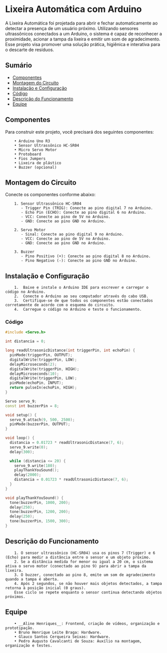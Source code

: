 # Lixeira Automática com Arduino

A Lixeira Automática foi projetada para abrir e fechar automaticamente ao detectar a presença de um usuário próximo. Utilizando sensores ultrassônicos conectados a um Arduino, o sistema é capaz de reconhecer a proximidade, acionar a tampa da lixeira e emitir um som de agradecimento. Esse projeto visa promover uma solução prática, higiênica e interativa para o descarte de resíduos.


## Sumário

- [Componentes](#componentes)
- [Montagem do Circuito](#montagem-do-circuito)
- [Instalação e Configuração](#instalacao-e-configuracao)
- [Código](#codigo)
- [Descrição do Funcionamento](#descricao-do-funcionamento)
- [Equipe](#equipe)


## Componentes

Para construir este projeto, você precisará dos seguintes componentes:

        • Arduino Uno R3
        • Sensor Ultrassônico HC-SR04
        • Micro Servo Motor
        • Protoboard
        • Fios Jumpers
        • Lixeira de plástico
        • Buzzer (opcional)


## Montagem do Circuito

Conecte os componentes conforme abaixo:

        1. Sensor Ultrassônico HC-SR04
           - Trigger Pin (TRIG): Conecte ao pino digital 7 no Arduino.  
           - Echo Pin (ECHO): Conecte ao pino digital 6 no Arduino.  
           - VCC: Conecte ao pino de 5V no Arduino.  
           - GND: Conecte ao pino GND no Arduino.

        2. Servo Motor
           - Sinal: Conecte ao pino digital 9 no Arduino.  
           - VCC: Conecte ao pino de 5V no Arduino.  
           - GND: Conecte ao pino GND no Arduino.

        3. Buzzer
           - Pino Positivo (+): Conecte ao pino digital 8 no Arduino.  
           - Pino Negativo (-): Conecte ao pino GND no Arduino.
    

## Instalação e Configuração

        1.	Baixe e instale o Arduino IDE para escrever e carregar o código no Arduino.
        2.	Conecte o Arduino ao seu computador através do cabo USB.
        3.	Certifique-se de que todos os componentes estão conectados corretamente de acordo com o esquema do circuito.
        4.	Carregue o código no Arduino e teste o funcionamento.


### Código

```cpp 
#include <Servo.h> 

int distancia = 0; 

long readUltrasonicDistance(int triggerPin, int echoPin) {
  pinMode(triggerPin, OUTPUT); 
  digitalWrite(triggerPin, LOW);
  delayMicroseconds(2);
  digitalWrite(triggerPin, HIGH);
  delayMicroseconds(10);
  digitalWrite(triggerPin, LOW);
  pinMode(echoPin, INPUT);
  return pulseIn(echoPin, HIGH);
}

Servo servo_9; 
const int buzzerPin = 8; 

void setup() {
  servo_9.attach(9, 500, 2500);   
  pinMode(buzzerPin, OUTPUT);
}

void loop() {
  distancia = 0.01723 * readUltrasonicDistance(7, 6);
  servo_9.write(0);
  delay(300);

  while (distancia <= 20) {
    servo_9.write(180);
    playThankYouSound();
    delay(2000);
    distancia = 0.01723 * readUltrasonicDistance(7, 6);
  }
}

void playThankYouSound() {
  tone(buzzerPin, 1000, 200);
  delay(250);
  tone(buzzerPin, 1200, 200);
  delay(250);
  tone(buzzerPin, 1500, 300);
}
```


## Descrição do Funcionamento

        1. O sensor ultrassônico (HC-SR04) usa os pinos 7 (Trigger) e 6 (Echo) para medir a distância entre o sensor e um objeto próximo.
        2. Se a distância medida for menor ou igual a 20 cm, o sistema ativa o servo motor (conectado ao pino 9) para abrir a tampa da lixeira.
        3. O buzzer, conectado ao pino 8, emite um som de agradecimento quando a tampa é aberta.
        4. Após 2 segundos, se não houver mais objetos detectados, a tampa retorna à posição inicial (0 graus).
        Esse ciclo se repete enquanto o sensor continua detectando objetos próximos.

## Equipe

        • __Aline Henriques__: Frontend, criação de vídeos, organização e prototipação.
        • Bruno Henrique Leite Braga: Hardware.
        • Glauco Santos Cerqueira Seixas: Hardware.
        • Pedro Augusto Cavalcanti de Souza: Auxílio na montagem, organização e testes.